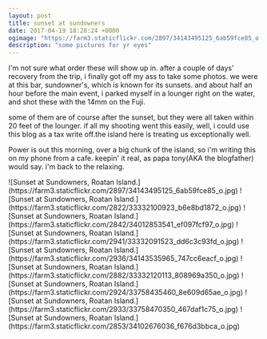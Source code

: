 ```yaml
---
layout: post
title: sunset at sundowners
date: 2017-04-19 18:28:24 +0000
ogimage: "https://farm3.staticflickr.com/2897/34143495125_6ab59fce85_o.jpg"
description: "some pictures for yr eyes"
---
```


I'm not sure what order these will show up in. after a couple of days' recovery from the trip, i finally got off my ass to take some photos. we were at this bar, sundowner's, which is known for its sunsets. and about half an hour before the main event, i parked myself in a lounger right on the water, and shot these with the 14mm on the Fuji. 

some of them are of course after the sunset, but they were all taken within 20 feet of the lounger. if all my shooting went this easily, well, i could use this blog as a tax write off.the island here is treating us exceptionally well.

Power is out this morning, over a big chunk of the island, so i'm writing this on my phone from a cafe. keepin' it real, as papa tony(AKA the blogfather) would say. i'm back to the relaxing.

<span style="display:block;" class="center">
  ![Sunset at Sundowners, Roatan Island.](https://farm3.staticflickr.com/2897/34143495125_6ab59fce85_o.jpg)
<span class="caption"></span>
![Sunset at Sundowners, Roatan Island.](https://farm3.staticflickr.com/2822/33332100923_b6e8bd1872_o.jpg)
<span class="caption"></span>
![Sunset at Sundowners, Roatan Island.](https://farm3.staticflickr.com/2842/34012853541_ef097fcf97_o.jpg)
<span class="caption"></span>
![Sunset at Sundowners, Roatan Island.](https://farm3.staticflickr.com/2941/33332091523_dd6c3c93fd_o.jpg)
<span class="caption"></span>
![Sunset at Sundowners, Roatan Island.](https://farm3.staticflickr.com/2936/34143535965_747cc6eacf_o.jpg)
<span class="caption"></span>
![Sunset at Sundowners, Roatan Island.](https://farm3.staticflickr.com/2882/33332120113_808969a350_o.jpg)
<span class="caption"></span>
![Sunset at Sundowners, Roatan Island.](https://farm3.staticflickr.com/2924/33758435460_8e609d65ae_o.jpg)
<span class="caption"></span>
![Sunset at Sundowners, Roatan Island.](https://farm3.staticflickr.com/2933/33758470350_467daf1c75_o.jpg)
<span class="caption"></span>
![Sunset at Sundowners, Roatan Island.](https://farm3.staticflickr.com/2853/34102676036_f676d3bbca_o.jpg)
<span class="caption"></span>
</span>
